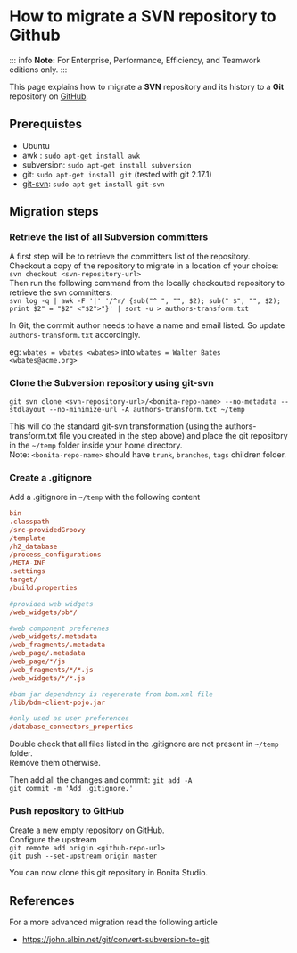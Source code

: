 # How to migrate a SVN repository to Github

::: info
**Note:** For Enterprise, Performance, Efficiency, and Teamwork editions only.
:::

This page explains how to migrate a **SVN** repository and its history to a **Git** repository on [GitHub](https://github.com/).

## Prerequistes

- Ubuntu
- awk : `sudo apt-get install awk`
- subversion: `sudo apt-get install subversion`
- git: `sudo apt-get install git` (tested with git 2.17.1)
- [git-svn](https://git-scm.com/docs/git-svn): `sudo apt-get install git-svn`

## Migration steps

### Retrieve the list of all Subversion committers

A first step will be to retrieve the committers list of the repository.  
Checkout a copy of the repository to migrate in a location of your choice: `svn checkout <svn-repository-url>`  
Then run the following command from the locally checkouted repository to retrieve the svn committers:  
`svn log -q | awk -F '|' '/^r/ {sub("^ ", "", $2); sub(" $", "", $2); print $2" = "$2" <"$2">"}' | sort -u > authors-transform.txt`  

In Git, the commit author needs to have a name and email listed. So update `authors-transform.txt` accordingly.  

eg: `wbates = wbates <wbates>` into `wbates = Walter Bates <wbates@acme.org>`

### Clone the Subversion repository using git-svn

`git svn clone <svn-repository-url>/<bonita-repo-name> --no-metadata --stdlayout --no-minimize-url -A authors-transform.txt ~/temp`

This will do the standard git-svn transformation (using the authors-transform.txt file you created in the step above) and place the git repository in the `~/temp` folder inside your home directory.  
Note: `<bonita-repo-name>` should have `trunk`, `branches`, `tags` children folder.

### Create a .gitignore

Add a .gitignore in `~/temp` with the following content

```ini
bin
.classpath
/src-providedGroovy
/template
/h2_database
/process_configurations
/META-INF
.settings
target/
/build.properties

#provided web widgets
/web_widgets/pb*/

#web component preferenes
/web_widgets/.metadata
/web_fragments/.metadata
/web_page/.metadata
/web_page/*/js
/web_fragments/*/*.js
/web_widgets/*/*.js

#bdm jar dependency is regenerate from bom.xml file
/lib/bdm-client-pojo.jar

#only used as user preferences
/database_connectors_properties
```

Double check that all files listed in the .gitignore are not present in `~/temp` folder.  
Remove them otherwise.

Then add all the changes and commit:
`git add -A`  
`git commit -m 'Add .gitignore.'`  

### Push repository to GitHub

Create a new empty repository on GitHub.  
Configure the upstream  
`git remote add origin <github-repo-url>`  
`git push --set-upstream origin master`  

You can now clone this git repository in Bonita Studio.

## References

For a more advanced migration read the following article  

- <https://john.albin.net/git/convert-subversion-to-git>
